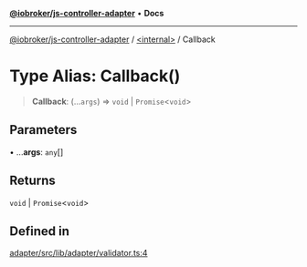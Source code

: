[**@iobroker/js-controller-adapter**](../../README.md) • **Docs**

***

[@iobroker/js-controller-adapter](../../globals.md) / [\<internal\>](../README.md) / Callback

# Type Alias: Callback()

> **Callback**: (...`args`) => `void` \| `Promise`\<`void`\>

## Parameters

• ...**args**: `any`[]

## Returns

`void` \| `Promise`\<`void`\>

## Defined in

[adapter/src/lib/adapter/validator.ts:4](https://github.com/ioBroker/ioBroker.js-controller/blob/77e3ad19ba544ef59ab9929a52ba17e35b9cc80a/packages/adapter/src/lib/adapter/validator.ts#L4)
